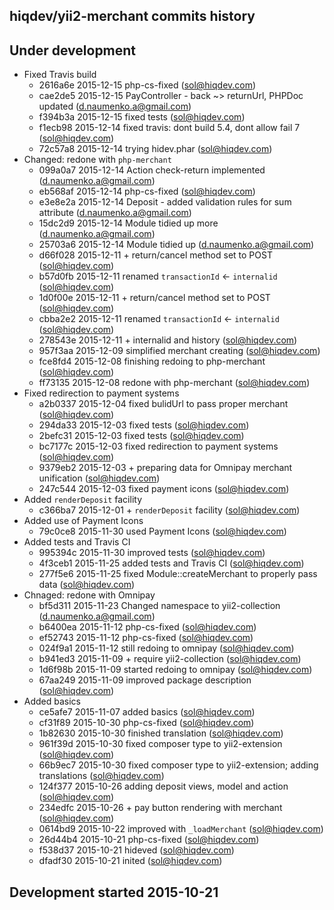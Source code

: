 hiqdev/yii2-merchant commits history
------------------------------------

## Under development

- Fixed Travis build
    - 2616a6e 2015-12-15 php-cs-fixed (sol@hiqdev.com)
    - cae2de5 2015-12-15 PayController - back ~> returnUrl, PHPDoc updated (d.naumenko.a@gmail.com)
    - f394b3a 2015-12-15 fixed tests (sol@hiqdev.com)
    - f1ecb98 2015-12-14 fixed travis: dont build 5.4, dont allow fail 7 (sol@hiqdev.com)
    - 72c57a8 2015-12-14 trying hidev.phar (sol@hiqdev.com)
- Changed: redone with `php-merchant`
    - 099a0a7 2015-12-14 Action check-return implemented (d.naumenko.a@gmail.com)
    - eb568af 2015-12-14 php-cs-fixed (sol@hiqdev.com)
    - e3e8e2a 2015-12-14 Deposit - added validation rules for sum attribute (d.naumenko.a@gmail.com)
    - 15dc2d9 2015-12-14 Module tidied up more (d.naumenko.a@gmail.com)
    - 25703a6 2015-12-14 Module tidied up (d.naumenko.a@gmail.com)
    - d66f028 2015-12-11 + return/cancel method set to POST (sol@hiqdev.com)
    - b57d0fb 2015-12-11 renamed `transactionId` <- `internalid` (sol@hiqdev.com)
    - 1d0f00e 2015-12-11 + return/cancel method set to POST (sol@hiqdev.com)
    - cbba2e2 2015-12-11 renamed `transactionId` <- `internalid` (sol@hiqdev.com)
    - 278543e 2015-12-11 + internalid and history (sol@hiqdev.com)
    - 957f3aa 2015-12-09 simplified merchant creating (sol@hiqdev.com)
    - fce8fd4 2015-12-08 finishing redoing to php-merchant (sol@hiqdev.com)
    - ff73135 2015-12-08 redone with php-merchant (sol@hiqdev.com)
- Fixed redirection to payment systems
    - a2b0337 2015-12-04 fixed bulidUrl to pass proper merchant (sol@hiqdev.com)
    - 294da33 2015-12-03 fixed tests (sol@hiqdev.com)
    - 2befc31 2015-12-03 fixed tests (sol@hiqdev.com)
    - bc7177c 2015-12-03 fixed redirection to payment systems (sol@hiqdev.com)
    - 9379eb2 2015-12-03 + preparing data for Omnipay merchant unification (sol@hiqdev.com)
    - 247c544 2015-12-03 fixed payment icons (sol@hiqdev.com)
- Added `renderDeposit` facility
    - c366ba7 2015-12-01 + `renderDeposit` facility (sol@hiqdev.com)
- Added use of Payment Icons
    - 79c0ce8 2015-11-30 used Payment Icons (sol@hiqdev.com)
- Added tests and Travis CI
    - 995394c 2015-11-30 improved tests (sol@hiqdev.com)
    - 4f3ceb1 2015-11-25 added tests and Travis CI (sol@hiqdev.com)
    - 277f5e6 2015-11-25 fixed Module::createMerchant to properly pass data (sol@hiqdev.com)
- Chnaged: redone with Omnipay
    - bf5d311 2015-11-23 Changed namespace to yii2-collection (d.naumenko.a@gmail.com)
    - b6400ea 2015-11-12 php-cs-fixed (sol@hiqdev.com)
    - ef52743 2015-11-12 php-cs-fixed (sol@hiqdev.com)
    - 024f9a1 2015-11-12 still redoing to omnipay (sol@hiqdev.com)
    - b941ed3 2015-11-09 + require yii2-collection (sol@hiqdev.com)
    - 1d6f98b 2015-11-09 started redoing to omnipay (sol@hiqdev.com)
    - 67aa249 2015-11-09 improved package description (sol@hiqdev.com)
- Added basics
    - ce5afe7 2015-11-07 added basics (sol@hiqdev.com)
    - cf31f89 2015-10-30 php-cs-fixed (sol@hiqdev.com)
    - 1b82630 2015-10-30 finished translation (sol@hiqdev.com)
    - 961f39d 2015-10-30 fixed composer type to yii2-extension (sol@hiqdev.com)
    - 66b9ec7 2015-10-30 fixed composer type to yii2-extension; adding translations (sol@hiqdev.com)
    - 124f377 2015-10-26 adding deposit views, model and action (sol@hiqdev.com)
    - 234edfc 2015-10-26 + pay button rendering with merchant (sol@hiqdev.com)
    - 0614bd9 2015-10-22 improved with `_loadMerchant` (sol@hiqdev.com)
    - 26d44b4 2015-10-21 php-cs-fixed (sol@hiqdev.com)
    - f538d37 2015-10-21 hideved (sol@hiqdev.com)
    - dfadf30 2015-10-21 inited (sol@hiqdev.com)

## Development started 2015-10-21

